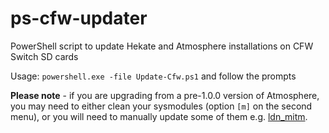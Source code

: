 # ps-cfw-updater
PowerShell script to update Hekate and Atmosphere installations on CFW Switch SD cards

Usage: `powershell.exe -file Update-Cfw.ps1` and follow the prompts

**Please note** - if you are upgrading from a pre-1.0.0 version of Atmosphere, you may need to either clean your sysmodules (option `[m]` on the second menu), or you will need to manually update some of them e.g. [ldn_mitm](https://github.com/spacemeowx2/ldn_mitm).